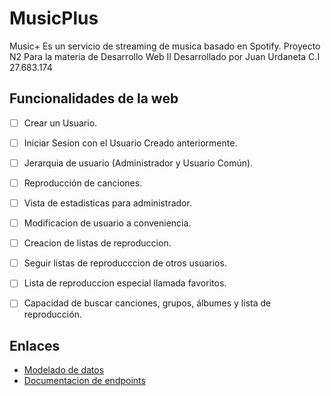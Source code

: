 # MusicPlus
Music+ Es un servicio de streaming de musica basado en Spotify.
Proyecto N2 Para la materia de Desarrollo Web II
Desarrollado por Juan Urdaneta C.I 27.683.174

## Funcionalidades de la web
- [ ] Crear un Usuario.
- [ ] Iniciar Sesion con el Usuario Creado anteriormente.
- [ ] Jerarquia de usuario (Administrador y Usuario Común).
- [ ] Reproducción de canciones.
- [ ] Vista de estadisticas para administrador.
- [ ] Modificacion de usuario a conveniencia.
- [ ] Creacion de listas de reproduccion.
- [ ] Seguir listas de reproducccion de otros usuarios.
- [ ] Lista de reproduccion especial llamada favoritos.
- [ ] Capacidad de buscar canciones, grupos, álbumes y lista de reproducción.


## Enlaces
- [Modelado de datos](https://dbdiagram.io/d/60cfccc70c1ff875fcd5a80f)
- [Documentacion de endpoints](https://documenter.getpostman.com/view/15432930/Tzeah5TK)
